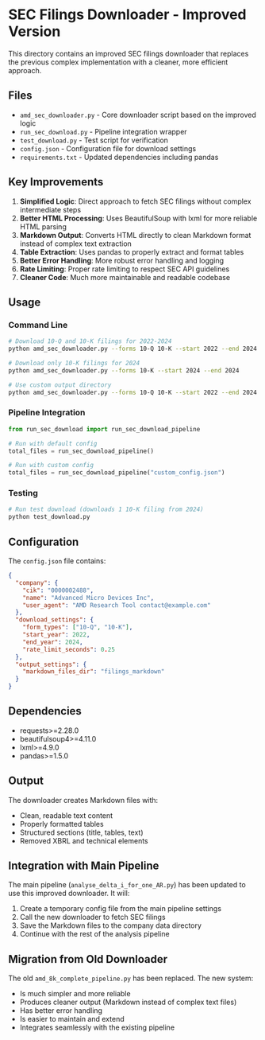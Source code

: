 # SEC Filings Downloader - Improved Version

This directory contains an improved SEC filings downloader that replaces the previous complex implementation with a cleaner, more efficient approach.

## Files

- `amd_sec_downloader.py` - Core downloader script based on the improved logic
- `run_sec_download.py` - Pipeline integration wrapper
- `test_download.py` - Test script for verification
- `config.json` - Configuration file for download settings
- `requirements.txt` - Updated dependencies including pandas

## Key Improvements

1. **Simplified Logic**: Direct approach to fetch SEC filings without complex intermediate steps
2. **Better HTML Processing**: Uses BeautifulSoup with lxml for more reliable HTML parsing
3. **Markdown Output**: Converts HTML directly to clean Markdown format instead of complex text extraction
4. **Table Extraction**: Uses pandas to properly extract and format tables
5. **Better Error Handling**: More robust error handling and logging
6. **Rate Limiting**: Proper rate limiting to respect SEC API guidelines
7. **Cleaner Code**: Much more maintainable and readable codebase

## Usage

### Command Line

```bash
# Download 10-Q and 10-K filings for 2022-2024
python amd_sec_downloader.py --forms 10-Q 10-K --start 2022 --end 2024

# Download only 10-K filings for 2024
python amd_sec_downloader.py --forms 10-K --start 2024 --end 2024

# Use custom output directory
python amd_sec_downloader.py --forms 10-Q 10-K --start 2022 --end 2024 --outdir my_filings
```

### Pipeline Integration

```python
from run_sec_download import run_sec_download_pipeline

# Run with default config
total_files = run_sec_download_pipeline()

# Run with custom config
total_files = run_sec_download_pipeline("custom_config.json")
```

### Testing

```bash
# Run test download (downloads 1 10-K filing from 2024)
python test_download.py
```

## Configuration

The `config.json` file contains:

```json
{
  "company": {
    "cik": "0000002488",
    "name": "Advanced Micro Devices Inc",
    "user_agent": "AMD Research Tool contact@example.com"
  },
  "download_settings": {
    "form_types": ["10-Q", "10-K"],
    "start_year": 2022,
    "end_year": 2024,
    "rate_limit_seconds": 0.25
  },
  "output_settings": {
    "markdown_files_dir": "filings_markdown"
  }
}
```

## Dependencies

- requests>=2.28.0
- beautifulsoup4>=4.11.0
- lxml>=4.9.0
- pandas>=1.5.0

## Output

The downloader creates Markdown files with:
- Clean, readable text content
- Properly formatted tables
- Structured sections (title, tables, text)
- Removed XBRL and technical elements

## Integration with Main Pipeline

The main pipeline (`analyse_delta_i_for_one_AR.py`) has been updated to use this improved downloader. It will:

1. Create a temporary config file from the main pipeline settings
2. Call the new downloader to fetch SEC filings
3. Save the Markdown files to the company data directory
4. Continue with the rest of the analysis pipeline

## Migration from Old Downloader

The old `amd_8k_complete_pipeline.py` has been replaced. The new system:

- Is much simpler and more reliable
- Produces cleaner output (Markdown instead of complex text files)
- Has better error handling
- Is easier to maintain and extend
- Integrates seamlessly with the existing pipeline
